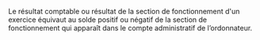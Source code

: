 Le résultat comptable ou résultat de la section de fonctionnement d'un exercice équivaut au solde positif ou négatif de la section de fonctionnement qui apparaît dans le compte administratif de l’ordonnateur.